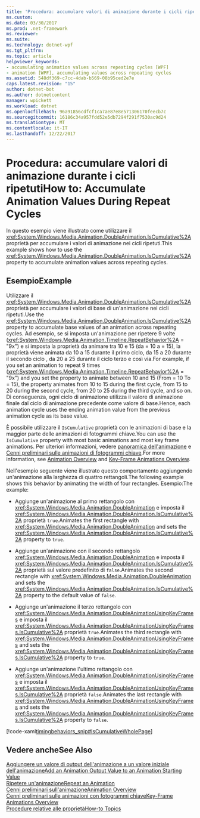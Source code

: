 ```yaml
---
title: 'Procedura: accumulare valori di animazione durante i cicli ripetuti'
ms.custom: 
ms.date: 03/30/2017
ms.prod: .net-framework
ms.reviewer: 
ms.suite: 
ms.technology: dotnet-wpf
ms.tgt_pltfrm: 
ms.topic: article
helpviewer_keywords:
- accumulating animation values across repeating cycles [WPF]
- animation [WPF], accumulating values across repeating cycles
ms.assetid: 548df369-c7cc-4dab-b569-08b95ced2e7e
caps.latest.revision: "15"
author: dotnet-bot
ms.author: dotnetcontent
manager: wpickett
ms.workload: dotnet
ms.openlocfilehash: 96a91856cdfcf1ca7ae87e8e571306170feecb7c
ms.sourcegitcommit: 16186c34a957fdd52e5db7294f291f7530ac9d24
ms.translationtype: MT
ms.contentlocale: it-IT
ms.lasthandoff: 12/22/2017
---
```

# <a name="how-to-accumulate-animation-values-during-repeat-cycles"></a><span data-ttu-id="b7caa-102">Procedura: accumulare valori di animazione durante i cicli ripetuti</span><span class="sxs-lookup"><span data-stu-id="b7caa-102">How to: Accumulate Animation Values During Repeat Cycles</span></span>
<span data-ttu-id="b7caa-103">In questo esempio viene illustrato come utilizzare il <xref:System.Windows.Media.Animation.DoubleAnimation.IsCumulative%2A> proprietà per accumulare i valori di animazione nei cicli ripetuti.</span><span class="sxs-lookup"><span data-stu-id="b7caa-103">This example shows how to use the <xref:System.Windows.Media.Animation.DoubleAnimation.IsCumulative%2A> property to accumulate animation values across repeating cycles.</span></span>  
  
## <a name="example"></a><span data-ttu-id="b7caa-104">Esempio</span><span class="sxs-lookup"><span data-stu-id="b7caa-104">Example</span></span>  
 <span data-ttu-id="b7caa-105">Utilizzare il <xref:System.Windows.Media.Animation.DoubleAnimation.IsCumulative%2A> proprietà per accumulare i valori di base di un'animazione nei cicli ripetuti.</span><span class="sxs-lookup"><span data-stu-id="b7caa-105">Use the <xref:System.Windows.Media.Animation.DoubleAnimation.IsCumulative%2A> property to accumulate base values of an animation across repeating cycles.</span></span> <span data-ttu-id="b7caa-106">Ad esempio, se si imposta un'animazione per ripetere 9 volte (<xref:System.Windows.Media.Animation.Timeline.RepeatBehavior%2A> = "9x") e si imposta la proprietà da animare tra 10 e 15 (da = 10 a = 15), la proprietà viene animata da 10 a 15 durante il primo ciclo, da 15 a 20 durante il secondo ciclo , da 20 a 25 durante il ciclo terzo e così via.</span><span class="sxs-lookup"><span data-stu-id="b7caa-106">For example, if you set an animation to repeat 9 times (<xref:System.Windows.Media.Animation.Timeline.RepeatBehavior%2A> = "9x") and you set the property to animate between 10 and 15 (From = 10 To = 15), the property animates from 10 to 15 during the first cycle, from 15 to 20 during the second cycle, from 20 to 25 during the third cycle, and so on.</span></span> <span data-ttu-id="b7caa-107">Di conseguenza, ogni ciclo di animazione utilizza il valore di animazione finale dal ciclo di animazione precedente come valore di base.</span><span class="sxs-lookup"><span data-stu-id="b7caa-107">Hence, each animation cycle uses the ending animation value from the previous animation cycle as its base value.</span></span>  
  
 <span data-ttu-id="b7caa-108">È possibile utilizzare il `IsCumulative` proprietà con le animazioni di base e la maggior parte delle animazioni di fotogrammi chiave.</span><span class="sxs-lookup"><span data-stu-id="b7caa-108">You can use the `IsCumulative` property with most basic animations and most key frame animations.</span></span> <span data-ttu-id="b7caa-109">Per ulteriori informazioni, vedere [panoramica dell'animazione](../../../../docs/framework/wpf/graphics-multimedia/animation-overview.md) e [Cenni preliminari sulle animazioni di fotogrammi chiave](../../../../docs/framework/wpf/graphics-multimedia/key-frame-animations-overview.md).</span><span class="sxs-lookup"><span data-stu-id="b7caa-109">For more information, see [Animation Overview](../../../../docs/framework/wpf/graphics-multimedia/animation-overview.md) and [Key-Frame Animations Overview](../../../../docs/framework/wpf/graphics-multimedia/key-frame-animations-overview.md).</span></span>  
  
 <span data-ttu-id="b7caa-110">Nell'esempio seguente viene illustrato questo comportamento aggiungendo un'animazione alla larghezza di quattro rettangoli.</span><span class="sxs-lookup"><span data-stu-id="b7caa-110">The following example shows this behavior by animating the width of four rectangles.</span></span> <span data-ttu-id="b7caa-111">Esempio:</span><span class="sxs-lookup"><span data-stu-id="b7caa-111">The example:</span></span>  
  
-   <span data-ttu-id="b7caa-112">Aggiunge un'animazione al primo rettangolo con <xref:System.Windows.Media.Animation.DoubleAnimation> e imposta il <xref:System.Windows.Media.Animation.DoubleAnimation.IsCumulative%2A> proprietà `true`.</span><span class="sxs-lookup"><span data-stu-id="b7caa-112">Animates the first rectangle with <xref:System.Windows.Media.Animation.DoubleAnimation> and sets the <xref:System.Windows.Media.Animation.DoubleAnimation.IsCumulative%2A> property to `true`.</span></span>  
  
-   <span data-ttu-id="b7caa-113">Aggiunge un'animazione con il secondo rettangolo <xref:System.Windows.Media.Animation.DoubleAnimation> e imposta il <xref:System.Windows.Media.Animation.DoubleAnimation.IsCumulative%2A> proprietà sul valore predefinito di `false`.</span><span class="sxs-lookup"><span data-stu-id="b7caa-113">Animates the second rectangle with <xref:System.Windows.Media.Animation.DoubleAnimation> and sets the <xref:System.Windows.Media.Animation.DoubleAnimation.IsCumulative%2A> property to the default value of `false`.</span></span>  
  
-   <span data-ttu-id="b7caa-114">Aggiunge un'animazione il terzo rettangolo con <xref:System.Windows.Media.Animation.DoubleAnimationUsingKeyFrames> e imposta il <xref:System.Windows.Media.Animation.DoubleAnimationUsingKeyFrames.IsCumulative%2A> proprietà `true`.</span><span class="sxs-lookup"><span data-stu-id="b7caa-114">Animates the third rectangle with <xref:System.Windows.Media.Animation.DoubleAnimationUsingKeyFrames> and sets the <xref:System.Windows.Media.Animation.DoubleAnimationUsingKeyFrames.IsCumulative%2A> property to `true`.</span></span>  
  
-   <span data-ttu-id="b7caa-115">Aggiunge un'animazione l'ultimo rettangolo con <xref:System.Windows.Media.Animation.DoubleAnimationUsingKeyFrames> e imposta il <xref:System.Windows.Media.Animation.DoubleAnimationUsingKeyFrames.IsCumulative%2A> proprietà `false`.</span><span class="sxs-lookup"><span data-stu-id="b7caa-115">Animates the last rectangle with <xref:System.Windows.Media.Animation.DoubleAnimationUsingKeyFrames> and sets the <xref:System.Windows.Media.Animation.DoubleAnimationUsingKeyFrames.IsCumulative%2A> property to `false`.</span></span>  
  
 [!code-xaml[timingbehaviors_snip#IsCumulativeWholePage](../../../../samples/snippets/csharp/VS_Snippets_Wpf/timingbehaviors_snip/CSharp/IsCumulativeExample.xaml#iscumulativewholepage)]  
  
## <a name="see-also"></a><span data-ttu-id="b7caa-116">Vedere anche</span><span class="sxs-lookup"><span data-stu-id="b7caa-116">See Also</span></span>  
 [<span data-ttu-id="b7caa-117">Aggiungere un valore di output dell'animazione a un valore iniziale dell'animazione</span><span class="sxs-lookup"><span data-stu-id="b7caa-117">Add an Animation Output Value to an Animation Starting Value</span></span>](../../../../docs/framework/wpf/graphics-multimedia/how-to-add-an-animation-output-value-to-an-animation-starting-value.md)  
 [<span data-ttu-id="b7caa-118">Ripetere un'animazione</span><span class="sxs-lookup"><span data-stu-id="b7caa-118">Repeat an Animation</span></span>](../../../../docs/framework/wpf/graphics-multimedia/how-to-repeat-an-animation.md)  
 [<span data-ttu-id="b7caa-119">Cenni preliminari sull'animazione</span><span class="sxs-lookup"><span data-stu-id="b7caa-119">Animation Overview</span></span>](../../../../docs/framework/wpf/graphics-multimedia/animation-overview.md)  
 [<span data-ttu-id="b7caa-120">Cenni preliminari sulle animazioni con fotogrammi chiave</span><span class="sxs-lookup"><span data-stu-id="b7caa-120">Key-Frame Animations Overview</span></span>](../../../../docs/framework/wpf/graphics-multimedia/key-frame-animations-overview.md)  
 [<span data-ttu-id="b7caa-121">Procedure relative alle proprietà</span><span class="sxs-lookup"><span data-stu-id="b7caa-121">How-to Topics</span></span>](../../../../docs/framework/wpf/graphics-multimedia/animation-and-timing-how-to-topics.md)
